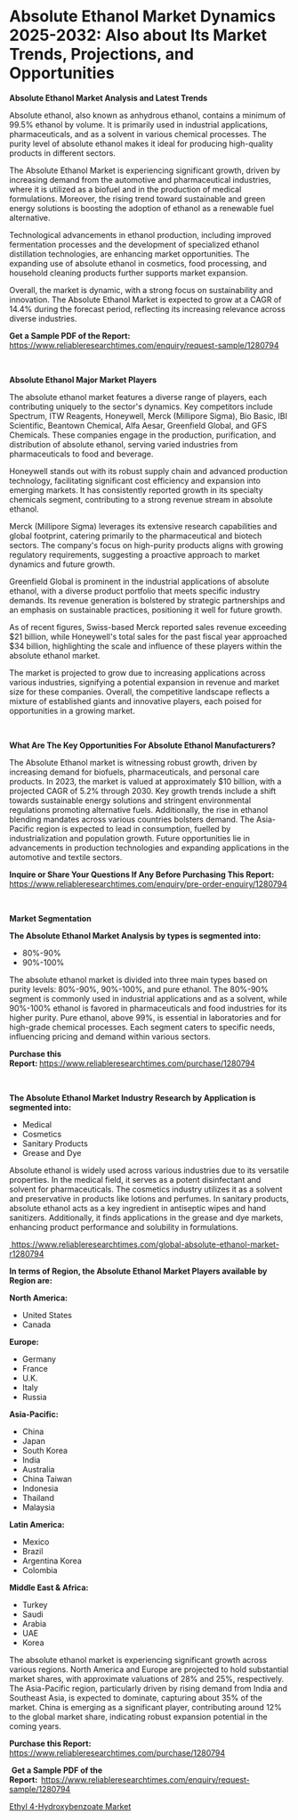 <p><h1>Absolute Ethanol Market Dynamics 2025-2032: Also about Its Market Trends, Projections, and Opportunities</h1></p><p><strong>Absolute Ethanol Market Analysis and Latest Trends</strong></p>
<p><p>Absolute ethanol, also known as anhydrous ethanol, contains a minimum of 99.5% ethanol by volume. It is primarily used in industrial applications, pharmaceuticals, and as a solvent in various chemical processes. The purity level of absolute ethanol makes it ideal for producing high-quality products in different sectors.</p><p>The Absolute Ethanol Market is experiencing significant growth, driven by increasing demand from the automotive and pharmaceutical industries, where it is utilized as a biofuel and in the production of medical formulations. Moreover, the rising trend toward sustainable and green energy solutions is boosting the adoption of ethanol as a renewable fuel alternative. </p><p>Technological advancements in ethanol production, including improved fermentation processes and the development of specialized ethanol distillation technologies, are enhancing market opportunities. The expanding use of absolute ethanol in cosmetics, food processing, and household cleaning products further supports market expansion. </p><p>Overall, the market is dynamic, with a strong focus on sustainability and innovation. The Absolute Ethanol Market is expected to grow at a CAGR of 14.4% during the forecast period, reflecting its increasing relevance across diverse industries.</p></p>
<p><strong>Get a Sample PDF of the Report:&nbsp;</strong> <a href="https://www.reliableresearchtimes.com/enquiry/request-sample/1280794?utm_campaign=2209&utm_medium=2&utm_source=Github&utm_content=ia&utm_term=24032025&utm_id=absolute-ethanol">https://www.reliableresearchtimes.com/enquiry/request-sample/1280794</a></p>
<p>&nbsp;</p>
<p><strong>Absolute Ethanol Major Market Players</strong></p>
<p><p>The absolute ethanol market features a diverse range of players, each contributing uniquely to the sector's dynamics. Key competitors include Spectrum, ITW Reagents, Honeywell, Merck (Millipore Sigma), Bio Basic, IBI Scientific, Beantown Chemical, Alfa Aesar, Greenfield Global, and GFS Chemicals. These companies engage in the production, purification, and distribution of absolute ethanol, serving varied industries from pharmaceuticals to food and beverage.</p><p>Honeywell stands out with its robust supply chain and advanced production technology, facilitating significant cost efficiency and expansion into emerging markets. It has consistently reported growth in its specialty chemicals segment, contributing to a strong revenue stream in absolute ethanol.</p><p>Merck (Millipore Sigma) leverages its extensive research capabilities and global footprint, catering primarily to the pharmaceutical and biotech sectors. The company's focus on high-purity products aligns with growing regulatory requirements, suggesting a proactive approach to market dynamics and future growth.</p><p>Greenfield Global is prominent in the industrial applications of absolute ethanol, with a diverse product portfolio that meets specific industry demands. Its revenue generation is bolstered by strategic partnerships and an emphasis on sustainable practices, positioning it well for future growth.</p><p>As of recent figures, Swiss-based Merck reported sales revenue exceeding $21 billion, while Honeywell's total sales for the past fiscal year approached $34 billion, highlighting the scale and influence of these players within the absolute ethanol market. </p><p>The market is projected to grow due to increasing applications across various industries, signifying a potential expansion in revenue and market size for these companies. Overall, the competitive landscape reflects a mixture of established giants and innovative players, each poised for opportunities in a growing market.</p></p>
<p>&nbsp;</p>
<p><strong>What Are The Key Opportunities For Absolute Ethanol Manufacturers?</strong></p>
<p><p>The Absolute Ethanol market is witnessing robust growth, driven by increasing demand for biofuels, pharmaceuticals, and personal care products. In 2023, the market is valued at approximately $10 billion, with a projected CAGR of 5.2% through 2030. Key growth trends include a shift towards sustainable energy solutions and stringent environmental regulations promoting alternative fuels. Additionally, the rise in ethanol blending mandates across various countries bolsters demand. The Asia-Pacific region is expected to lead in consumption, fuelled by industrialization and population growth. Future opportunities lie in advancements in production technologies and expanding applications in the automotive and textile sectors.</p></p>
<p><strong>Inquire or Share Your Questions If Any Before Purchasing This Report:</strong> <a href="https://www.reliableresearchtimes.com/enquiry/pre-order-enquiry/1280794?utm_campaign=2209&utm_medium=2&utm_source=Github&utm_content=ia&utm_term=24032025&utm_id=absolute-ethanol">https://www.reliableresearchtimes.com/enquiry/pre-order-enquiry/1280794</a></p>
<p>&nbsp;</p>
<p><strong>Market Segmentation</strong></p>
<p><strong>The Absolute Ethanol Market Analysis by types is segmented into:</strong></p>
<p><ul><li>80%-90%</li><li>90%-100%</li></ul></p>
<p><p>The absolute ethanol market is divided into three main types based on purity levels: 80%-90%, 90%-100%, and pure ethanol. The 80%-90% segment is commonly used in industrial applications and as a solvent, while 90%-100% ethanol is favored in pharmaceuticals and food industries for its higher purity. Pure ethanol, above 99%, is essential in laboratories and for high-grade chemical processes. Each segment caters to specific needs, influencing pricing and demand within various sectors.</p></p>
<p><strong>Purchase this Report:&nbsp;</strong><a href="https://www.reliableresearchtimes.com/purchase/1280794?utm_campaign=2209&utm_medium=2&utm_source=Github&utm_content=ia&utm_term=24032025&utm_id=absolute-ethanol">https://www.reliableresearchtimes.com/purchase/1280794</a></p>
<p>&nbsp;</p>
<p><strong>The Absolute Ethanol Market Industry Research by Application is segmented into:</strong></p>
<p><ul><li>Medical</li><li>Cosmetics</li><li>Sanitary Products</li><li>Grease and Dye</li></ul></p>
<p><p>Absolute ethanol is widely used across various industries due to its versatile properties. In the medical field, it serves as a potent disinfectant and solvent for pharmaceuticals. The cosmetics industry utilizes it as a solvent and preservative in products like lotions and perfumes. In sanitary products, absolute ethanol acts as a key ingredient in antiseptic wipes and hand sanitizers. Additionally, it finds applications in the grease and dye markets, enhancing product performance and solubility in formulations.</p></p>
<p><a href="https://www.reliableresearchtimes.com/global-absolute-ethanol-market-r1280794?utm_campaign=2209&utm_medium=2&utm_source=Github&utm_content=ia&utm_term=24032025&utm_id=absolute-ethanol">&nbsp;https://www.reliableresearchtimes.com/global-absolute-ethanol-market-r1280794</a></p>
<p><strong>In terms of Region, the Absolute Ethanol Market Players available by Region are:</strong></p>
<p>
    <p> <strong> North America: </strong>
        <ul>
            <li>United States</li>
            <li>Canada</li>
        </ul>
        </p> 
    <p> <strong> Europe: </strong>
        <ul>
            <li>Germany</li>
            <li>France</li>
            <li>U.K.</li>
            <li>Italy</li>
            <li>Russia</li>
        </ul>
        </p> 
    <p> <strong> Asia-Pacific: </strong>
        <ul>
            <li>China</li>
            <li>Japan</li>
            <li>South Korea</li>
            <li>India</li>
            <li>Australia</li>
            <li>China Taiwan</li>
            <li>Indonesia</li>
            <li>Thailand</li>
            <li>Malaysia</li>
        </ul>
        </p> 
    <p> <strong> Latin America: </strong>
        <ul>
            <li>Mexico</li>
            <li>Brazil</li>
            <li>Argentina Korea</li>
            <li>Colombia</li>
        </ul>
        </p> 
    <p> <strong> Middle East & Africa: </strong>
        <ul>
            <li>Turkey</li>
            <li>Saudi</li>
            <li>Arabia</li>
            <li>UAE</li>
            <li>Korea</li>
        </ul>
    </p>
    </p>
<p><p>The absolute ethanol market is experiencing significant growth across various regions. North America and Europe are projected to hold substantial market shares, with approximate valuations of 28% and 25%, respectively. The Asia-Pacific region, particularly driven by rising demand from India and Southeast Asia, is expected to dominate, capturing about 35% of the market. China is emerging as a significant player, contributing around 12% to the global market share, indicating robust expansion potential in the coming years.</p></p>
<p><strong>Purchase this Report: </strong><a href="https://www.reliableresearchtimes.com/purchase/1280794?utm_campaign=2209&utm_medium=2&utm_source=Github&utm_content=ia&utm_term=24032025&utm_id=absolute-ethanol">https://www.reliableresearchtimes.com/purchase/1280794</a></p>
<p>&nbsp;<strong>Get a Sample PDF of the Report:&nbsp;&nbsp;</strong><a href="https://www.reliableresearchtimes.com/enquiry/request-sample/1280794?utm_campaign=2209&utm_medium=2&utm_source=Github&utm_content=ia&utm_term=24032025&utm_id=absolute-ethanol">https://www.reliableresearchtimes.com/enquiry/request-sample/1280794</a></p>
<p><strong></strong></p>
<p><p><a href="https://github.com/nicoletavirag/Market-Research-Report-List-5/blob/main/ethyl-4-hydroxybenzoate-market.md?utm_campaign=2209&utm_medium=2&utm_source=Github&utm_content=ia&utm_term=24032025&utm_id=absolute-ethanol">Ethyl 4-Hydroxybenzoate Market</a></p></p>